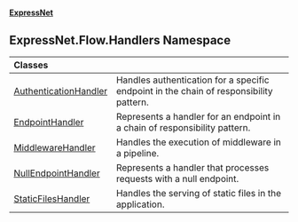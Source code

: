 #### [ExpressNet](ExpressNet.md 'ExpressNet')

## ExpressNet.Flow.Handlers Namespace

| Classes | |
| :--- | :--- |
| [AuthenticationHandler](ExpressNet.Flow.Handlers.AuthenticationHandler.md 'ExpressNet.Flow.Handlers.AuthenticationHandler') | Handles authentication for a specific endpoint in the chain of responsibility pattern. |
| [EndpointHandler](ExpressNet.Flow.Handlers.EndpointHandler.md 'ExpressNet.Flow.Handlers.EndpointHandler') | Represents a handler for an endpoint in a chain of responsibility pattern. |
| [MiddlewareHandler](ExpressNet.Flow.Handlers.MiddlewareHandler.md 'ExpressNet.Flow.Handlers.MiddlewareHandler') | Handles the execution of middleware in a pipeline. |
| [NullEndpointHandler](ExpressNet.Flow.Handlers.NullEndpointHandler.md 'ExpressNet.Flow.Handlers.NullEndpointHandler') | Represents a handler that processes requests with a null endpoint. |
| [StaticFilesHandler](ExpressNet.Flow.Handlers.StaticFilesHandler.md 'ExpressNet.Flow.Handlers.StaticFilesHandler') | Handles the serving of static files in the application. |
